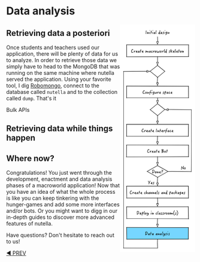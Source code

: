 # Data analysis
<img src="images/dev_process_7.png" width="200" align="right">

## Retrieving data a posteriori
Once students and teachers used our application, there will be plenty of data for us to analyze. In order to retrieve those data we simply have to head to the MongoDB that was running on the same machine where nutella served the application. Using your favorite tool, I dig [Robomongo](http://robomongo.org/), connect to the database called `nutella` and to the collection called `dump`. That's it



Bulk APIs

## Retrieving data while things happen


## Where now?
Congratulations! You just went through the development, enactment and data analysis phases of a macroworld application! Now that you have an idea of what the whole process is like you can keep tinkering with the hunger-games and add some more interfaces and/or bots. Or you might want to digg in our in-depth guides to discover more advanced features of nutella. 

Have questions? Don't hesitate to reach out to us!


[:arrow_backward: PREV](tutorial_9.md)